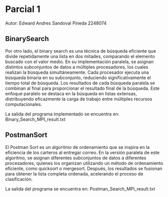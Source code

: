 # Parcial 1

Autor: Edward Andres Sandoval Pineda 2248074

## BinarySearch
Por otro lado, el binary search es una técnica de búsqueda eficiente que divide repetidamente una lista en dos mitades, comparando el elemento buscado con el valor medio. En su implementación paralela, se asignan distintos subconjuntos de datos a múltiples procesadores, los cuales realizan la búsqueda simultáneamente. Cada procesador ejecuta una búsqueda binaria en su subconjunto, reduciendo significativamente el tiempo total de búsqueda. Los resultados de cada búsqueda paralela se combinan al final para proporcionar el resultado final de la búsqueda. Este enfoque paralelo se destaca en la búsqueda en listas extensas, distribuyendo eficazmente la carga de trabajo entre múltiples recursos computacionales.

La salida del programa implementado se encuentra en: Binary_Search_MPI_result.txt

## PostmanSort
El Postman Sort es un algoritmo de ordenamiento que se inspira en la eficiencia de los carteros al entregar correo. En la versión paralela de este algoritmo, se asignan diferentes subconjuntos de datos a diferentes procesadores, quienes los organizan utilizando un método de ordenamiento eficiente, como quicksort o mergesort. Después, los resultados se fusionan para obtener la lista completa ordenada, acelerando el proceso de clasificación.

La salida del programa se encuentra en: Postman_Search_MPI_result.txt